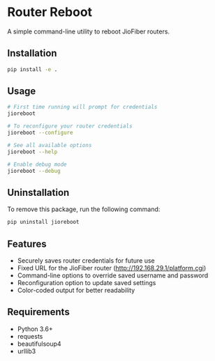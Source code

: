 # Router Reboot

A simple command-line utility to reboot JioFiber routers.

## Installation

```bash
pip install -e .
```

## Usage

```bash
# First time running will prompt for credentials
jioreboot

# To reconfigure your router credentials
jioreboot --configure

# See all available options
jioreboot --help

# Enable debug mode
jioreboot --debug
```

## Uninstallation

To remove this package, run the following command:

```bash
pip uninstall jioreboot
```

## Features

- Securely saves router credentials for future use
- Fixed URL for the JioFiber router (http://192.168.29.1/platform.cgi)
- Command-line options to override saved username and password
- Reconfiguration option to update saved settings
- Color-coded output for better readability

## Requirements

- Python 3.6+
- requests
- beautifulsoup4
- urllib3
